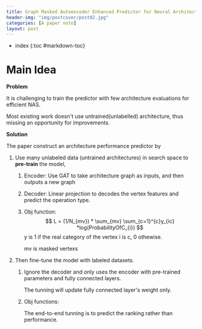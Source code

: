 ```yaml
---
title: Graph Masked Autoencoder Enhanced Predictor for Neural Architecture SearchInference Serving
header-img: "img/postcover/post02.jpg"
categories: [A paper note]
layout: post
---
```

- index
{:toc #markdown-toc}
# Main Idea

**Problem**

It is challenging to train the predictor with few architecture evaluations for efficient NAS.

Most existing work doesn't use untrained(unlabelled) architecture, thus missing an opportunity for improvements. 

**Solution**

The paper construct an architecture performance predictor by

1. Use many unlabeled data (untrained architectures) in search space to **pre-train** the model, 
   1. Encoder: Use GAT to take architecture graph as inputs, and then outputs a new graph
   
   2. Decoder: Linear projection to decodes the vertex features and predict the operation type.
   
   3. Obj function:
      $$
      L = (1/N_{mv}) * \sum_{mv} \sum_{c=1}^{c}y_{ic} *log(ProbabilityOfC_{i})
      $$
      y is 1 if the real category of the vertex i is c, 0 othewise.
   
      mv is masked vertexs
   
2. Then fine-tune the model with labeled datasets.

   1. Ignore the decoder and only uses the encoder with pre-trained parameters and fully connected layers. 

      The tunning will update fully connected layer's weight only.

   2. Obj functions:

      The end-to-end tunning is to predict the ranking rather than performance.







